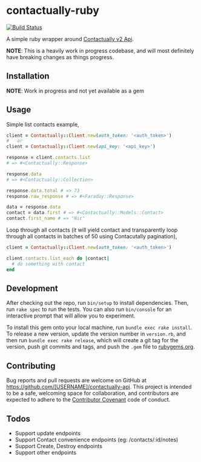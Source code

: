 # contactually-ruby

[![Build Status](https://travis-ci.org/RealScout/contactually-ruby.svg?branch=master)](https://travis-ci.org/RealScout/contactually-ruby)

A simple ruby wrapper around [Contactually v2 Api](https://developers.contactually.com/docs/v2/).

__NOTE__: This is a heavily work in progress codebase, and will most definitely have breaking changes as things progress.

## Installation

__NOTE__: Work in progress and not yet available as a gem

## Usage

Simple list contacts example,

```ruby
client = Contactually::Client.new(auth_token: '<auth_token>')
#   or
client = Contactually::Client.new(api_key: '<api_key>')

response = client.contacts.list
# => #<Contactually::Response>

response.data
# => #<Contactually::Collection>

response.data.total # => 73
response.raw_response # => #<Faraday::Response>

data = response.data
contact = data.first # => #<Contactually::Models::Contact>
contact.first_name # => "Nic"

```

Loop through all contacts (it will yield contact and transparently loop through all contacts in batches of 50 using Contacutally pagination),

```ruby
client = Contactually::Client.new(auth_token: '<auth_token>')

client.contacts.list_each do |contact|
  # do something with contact
end
```

## Development

After checking out the repo, run `bin/setup` to install dependencies. Then, run `rake spec` to run the tests. You can also run `bin/console` for an interactive prompt that will allow you to experiment.

To install this gem onto your local machine, run `bundle exec rake install`. To release a new version, update the version number in `version.rb`, and then run `bundle exec rake release`, which will create a git tag for the version, push git commits and tags, and push the `.gem` file to [rubygems.org](https://rubygems.org).

## Contributing

Bug reports and pull requests are welcome on GitHub at https://github.com/[USERNAME]/contactually-api. This project is intended to be a safe, welcoming space for collaboration, and contributors are expected to adhere to the [Contributor Covenant](http://contributor-covenant.org) code of conduct.

## Todos

- Support update endpoints
- Support Contact convenience endpoints (eg: /contacts/:id/notes)
- Support Create, Destroy endpoints
- Support other endpoints
